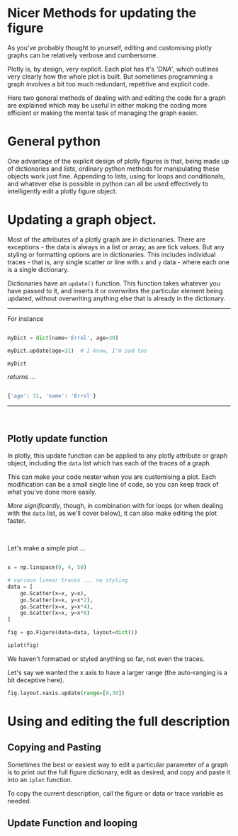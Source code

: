 # Nicer Methods for updating the figure

As you've probably thought to yourself, editing and customising plotly graphs can be relatively verbose and cumbersome.

Plotly is, by design, very explicit.  Each plot has it's *'DNA'*, which outlines very clearly how the whole plot is built.  But sometimes programming a graph involves a bit too much redundant, repetitive and explicit code.

Here two general methods of dealing with and editing the code for a graph are explained which may be useful in either making the coding more efficient or making the mental task of managing the graph easier.



# General python

One advantage of the explicit design of plotly figures is that, being made up of dictionaries and lists, ordinary python methods for manipulating these objects work just fine.  Appending to lists, using for loops and conditionals, and whatever else is possible in python can all be used effectively to intelligently edit a plotly figure object.


# Updating a graph object.

Most of the attributes of a plotly graph are in dictionaries.  There are exceptions - the data is always in a list or array, as are tick values.  But any styling or formatting options are in dictionaries.  This includes individual traces - that is, any single scatter or line with ```x``` and ```y``` data - where each one is a single dictionary.

Dictionaries have an ```update()``` function.  This function takes whatever you have passed to it, and inserts it or overwrites the particular element being updated, without overwriting anything else that is already in the dictionary.

---

For instance

```python

myDict = dict(name='Errol', age=30)

myDict.update(age=31)  # I know, I'm sad too

myDict
```

*returns ...*

```python

{'age': 31, 'name': 'Errol'}

```

---

<br>

## Plotly update function

In plotly, this update function can be applied to any plotly attribute or graph object, including the ```data``` list which has each of the traces of a graph.

This can make your code neater when you are customising a plot.  Each modification can be a small single line of code, so you can keep track of what you've done more easily.

*More significantly*, though, in combination with for loops (or when dealing with the ```data``` list, as we'll cover below), it can also make editing the plot faster.


<br>

Let's make a simple plot ...

```python

x = np.linspace(0, 4, 50)

# various linear traces ... no styling
data = [
    go.Scatter(x=x, y=x),
    go.Scatter(x=x, y=x*2),
    go.Scatter(x=x, y=x*4),
    go.Scatter(x=x, y=x*8)
]

fig = go.Figure(data=data, layout=dict())

iplot(fig)

```

We haven't formatted or styled anything so far, not even the traces.  

Let's say we wanted the x axis to have a larger range (the auto-ranging is a bit deceptive here).

```python
fig.layout.xaxis.update(range=[0,30])
```


# Using and editing the full description

## Copying and Pasting

Sometimes the best or easiest way to edit a particular parameter of a graph is to print out the full figure dictionary, edit as desired, and copy and paste it into an ```iplot``` function.

To copy the current description, call the figure or data or trace variable as needed.




## Update Function and looping